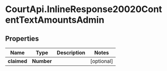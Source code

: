 # CourtApi.InlineResponse20020ContentTextAmountsAdmin

## Properties
Name | Type | Description | Notes
------------ | ------------- | ------------- | -------------
**claimed** | **Number** |  | [optional] 


